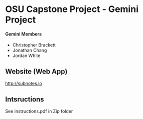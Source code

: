 # OSU Capstone Project - Gemini Project

#### Gemini Members

* Christopher Brackett
* Jonathan Chang
* Jordan White

## Website (Web App)

http://subnotes.io

## Intsructions

See instructions.pdf in Zip folder
